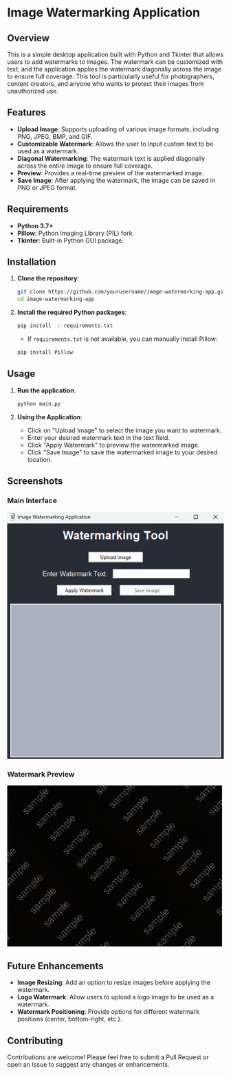 # Image Watermarking Application

## Overview

This is a simple desktop application built with Python and Tkinter that allows users to add watermarks to images. The watermark can be customized with text, and the application applies the watermark diagonally across the image to ensure full coverage. This tool is particularly useful for photographers, content creators, and anyone who wants to protect their images from unauthorized use.

## Features

- **Upload Image**: Supports uploading of various image formats, including PNG, JPEG, BMP, and GIF.
- **Customizable Watermark**: Allows the user to input custom text to be used as a watermark.
- **Diagonal Watermarking**: The watermark text is applied diagonally across the entire image to ensure full coverage.
- **Preview**: Provides a real-time preview of the watermarked image.
- **Save Image**: After applying the watermark, the image can be saved in PNG or JPEG format.

## Requirements

- **Python 3.7+**
- **Pillow**: Python Imaging Library (PIL) fork.
- **Tkinter**: Built-in Python GUI package.

## Installation

1. **Clone the repository**:
    ```bash
    git clone https://github.com/yourusername/image-watermarking-app.git
    cd image-watermarking-app
    ```

2. **Install the required Python packages**:
    ```bash
    pip install -r requirements.txt
    ```
   - If `requirements.txt` is not available, you can manually install Pillow:
    ```bash
    pip install Pillow
    ```

## Usage

1. **Run the application**:
    ```bash
    python main.py
    ```

2. **Using the Application**:
   - Click on "Upload Image" to select the image you want to watermark.
   - Enter your desired watermark text in the text field.
   - Click "Apply Watermark" to preview the watermarked image.
   - Click "Save Image" to save the watermarked image to your desired location.

## Screenshots

### Main Interface
![Main Interface](images/main_interface.png)

### Watermark Preview
![Watermark Preview](images/watermark_preview.png)

## Future Enhancements

- **Image Resizing**: Add an option to resize images before applying the watermark.
- **Logo Watermark**: Allow users to upload a logo image to be used as a watermark.
- **Watermark Positioning**: Provide options for different watermark positions (center, bottom-right, etc.).

## Contributing

Contributions are welcome! Please feel free to submit a Pull Request or open an Issue to suggest any changes or enhancements.



